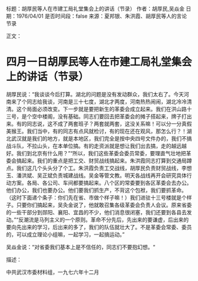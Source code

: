 标题：胡厚民等人在市建工局礼堂集会上的讲话（节录）
作者：胡厚民,吴焱金
日期：1976/04/01
是否时间段：false
来源：夏邦银、朱洪霞、胡厚民等人的言论节录

正文：

# 四月一日胡厚民等人在市建工局礼堂集会上的讲话（节录）

胡厚民说：“我谈谈今后打算。湖北的问题是没有发动群众，我们太右了。今天河南来了个同志给我谈，河南是三十七度，湖北才两度，河南热热闹闹，湖北冷冷清清。这个局面必须改变。下一步就是要把新生的革委会成立起来。我们在洪山路十三号，是个空中楼阁，没有基础。同志们要回去把革委会的摊子搭起来，牌子打出来。有的同志说，这不成了两套班子？两套就两套，这没关系嘛！可以分一分真假美猴王。我们当中，有的同志有点风就检讨，有的现在还在观风，那怎么行？！湖北武汉就是我们的地方，就是本地区，我们完全是按中央四号文件办的，我们不搞战斗队，不拉山头，在本单位搞。有的走资派就是想让我们出去搞，走的越远越好。我们到北京有什么用？”“所以，我们这些革委会委员常委，要理直气壮地把革委会搞起来。我们的重点是把工交、财贸战线搞起来。朱洪霞同志打算到交通局蹲点。我们这几个头头分了个工。朱洪霞负责工交战线，胡厚民负责财贸战线，李想玉、潘洪斌、吴正斌负责城建战线。吴金等管文教。明天各战线再开会研究具体行动方案。各局、各公司、车间都要搞起来。八个区的常委要到各区革委会去办公。他们办公，我们也要办公。他们要我们抓生产，不背这个包袱，我们要抓革命。（这时下面递个条子：你们先在省、市做个样子嘛！）我们进驻十三号楼就是个样子。只要你们搞起来，吴灸金说了，他就敢召集各级革委会负责人会议。原来省委的一些干部分到郧阳、襄阳、宜昌的不少，他们消息很闭塞，我们还要到各县去发动。”“反潮流是马列主义的一个原则。革命不分先后，先出来的要谦虚，后出来的要向先出来的学习，后出来的多了，我们的队伍就壮大了。不是革委会常委、委员的，可以成立理论小组嘛，一起学习，一起搞运动。”

吴焱金说：“对省委我们基本上是不信任的，同志们不要抱幻想。“

描述：

中共武汉市委材料组，一九七六年十二月

